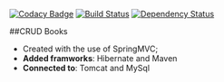 [![Codacy Badge](https://api.codacy.com/project/badge/Grade/90fc888c90c348bbb4e17c04611b097f)](https://www.codacy.com/app/blaec/CRUD_books_v2?utm_source=github.com&amp;utm_medium=referral&amp;utm_content=blaec/CRUD_books_v2&amp;utm_campaign=Badge_Grade)
[![Build Status](https://travis-ci.org/blaec/CRUD_books_v2.svg?branch=master)](https://travis-ci.org/blaec/CRUD_books_v2)
[![Dependency Status](https://www.versioneye.com/user/projects/5aea8be00fb24f54307a46e7/badge.svg?style=flat-square)](https://www.versioneye.com/user/projects/5aea8be00fb24f54307a46e7)


##CRUD Books
- Created with the use of SpringMVC;
- **Added framworks**: Hibernate and Maven
- **Connected to**: Tomcat and MySql
